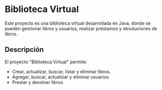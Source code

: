 # Biblioteca Virtual

Este proyecto es una biblioteca virtual desarrollada en Java, donde se pueden gestionar libros y usuarios, realizar préstamos y devoluciones de libros.

## Descripción

El proyecto "Biblioteca Virtual" permite:

- Crear, actualizar, buscar, listar y eliminar libros.
- Agregar, buscar, actualizar y eliminar usuarios.
- Prestar y devolver libros.
